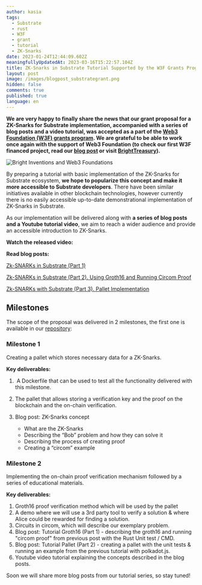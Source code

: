 ```yaml
---
author: kasia
tags:
  - Substrate
  - rust
  - W3F
  - grant
  - tutorial
  - ZK-Snarks
date: 2023-01-24T12:44:09.602Z
meaningfullyUpdatedAt: 2023-03-16T15:22:57.104Z
title: ZK-Snarks in Substrate Tutorial Supported by the W3F Grants Program
layout: post
image: /images/blogpost_substrategrant.png
hidden: false
comments: true
published: true
language: en
---
```

**We are very happy to finally share the news that our grant proposal for a ZK-Snarks for Substrate implementation, accompanied with a series of blog posts and a video tutorial, was accepted as a part of the [Web3 Foundation (W3F) grants program](https://web3.foundation/grants/). We are grateful to be able to work once again with the support of Web3 Foundation (to check our first W3F financed project, read our [blog post](/blog/bright-treasury-a-treasury-module-application-funded-by-a-w3f-foundation-grant) or visit [BrightTreasury](https://treasury.bright.dev/?utm_source=referral&utm_medium=bright-blog&utm_campaign=zk-snarks-grant)).**

<div class="image"><img src="/images/blogpost_substrategrant.png" alt="Bright Inventions and Web3 Foundations" title="undefined"  /> </div>

By preparing a tutorial with basic implementation of the ZK-Snarks for Substrate ecosystem, **we hope to popularize this concept and make it more accessible to Substrate developers**. There have been similar initiatives available in other blockchain technologies, however currently there is no easily accessible up-to-date demonstrational implementation of ZK-Snarks in Substrate. 

As our implementation will be delivered along with **a series of blog posts and a Youtube tutorial video**, we aim to reach a wider audience and provide an accessible introduction to ZK-Snarks.

**Watch the released video:**

<YouTubeEmbed url='https://www.youtube.com/watch?v=groGv-JVvgg&t=12s' />

**Read blog posts:** 

[Zk-SNARKs in Substrate (Part 1)](/blog/zk-snarks-in-substrate-part-1)

[Zk-SNARKs in Substrate (Part 2). Using Groth16 and Running Circom Proof](/blog/zk-snarks-in-substrate-part-2-using-groth16-and-running-circom-proof)

[Zk-SNARKs with Substrate (Part 3). Pallet Implementation](/blog/zk-snarks-with-substrate-part-3-pallet-implementation)

## Milestones

The scope of the proposal was delivered in 2 milestones, the first one is available in our [repository](https://github.com/bright/zk-snarks-with-substrate/):

### Milestone 1

Creating a pallet which stores necessary data for a ZK-Snarks. 

**Key deliverables:**

1.  A Dockerfile that can be used to test all the functionality delivered with this milestone. 
2. The pallet that allows storing a verification key and the proof on the blockchain and the on-chain verification.
3. Blog post: ZK-Snarks concept

   * What are the ZK-Snarks
   * Describing the “Bob” problem and how they can solve it
   * Describing the process of creating proof 
   * Creating a “circom” example

### Milestone 2

Implementing the on-chain proof verification mechanism followed by a series of educational materials. 

**Key deliverables:**

1. Groth16 proof verification method which will be used by the pallet 
2. A demo where we will use a 3rd party tool to verify a solution & where Alice could be rewarded for finding a solution. 
3. Circuits in circom, which will describe our exemplary problem.
4. Blog post: Tutorial Groth16 (Part 1) - describing the groth16 and running "circom proof" from previous post with the Rust Unit test / CMD.
5. Blog post: Tutorial Pallet (Part 2) - creating a pallet with the unit tests & running an example from the previous tutorial with polkadot.js. 
6. Youtube video tutorial explaining the concepts described in the blog posts. 

Soon we will share more blog posts from our tutorial series, so stay tuned!

